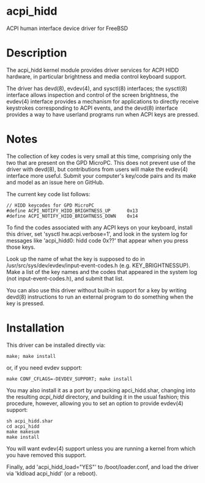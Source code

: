 # acpi_hidd

ACPI human interface device driver for FreeBSD

# Description

The acpi_hidd kernel module provides driver services for ACPI HIDD hardware,
in particular brightness and media control keyboard support.

The driver has devd(8), evdev(4), and sysctl(8) interfaces; the sysctl(8)
interface allows inspection and control of the screen brightness, the evdev(4)
interface provides a mechanism for applications to directly receive keystrokes
corresponding to ACPI events, and the devd(8) interface provides a way to have
userland programs run when ACPI keys are pressed.

# Notes

The collection of key codes is very small at this time, comprising only the
two that are present on the GPD MicroPC.  This does not prevent use of the
driver with devd(8), but contributions from users will make the evdev(4)
interface more useful.  Submit your computer's key/code pairs and its make
and model as an issue here on GitHub.

The current key code list follows:

	// HIDD keycodes for GPD MicroPC
	#define ACPI_NOTIFY_HIDD_BRIGHTNESS_UP      0x13
	#define ACPI_NOTIFY_HIDD_BRIGHTNESS_DOWN    0x14

To find the codes associated with any ACPI keys on your keyboard, install this driver,
set 'sysctl hw.acpi.verbose=1', and look in the system log for messages like
'acpi_hidd0: hidd code 0x??' that appear when you press those keys.

Look up the name of what the key is supposed
to do in /usr/src/sys/dev/evdev/input-event-codes.h (e.g. KEY_BRIGHTNESSUP).
Make a list of the key names and the codes that appeared in the system log (not
input-event-codes.h), and submit that list.

You can also use this driver without built-in support for a key by writing devd(8) 
instructions to run an external program to do something when the key is pressed.

# Installation

This driver can be installed directly via:

	make; make install

or, if you need evdev support:

	make CONF_CFLAGS=-DEVDEV_SUPPORT; make install

You may also install it as a port by unpacking apci_hidd.shar, changing into the
resulting *acpi_hidd* directory, and building it in the usual fashion; this procedure,
however, allowing you to set an option to provide evdev(4) support:

	sh acpi_hidd.shar
	cd acpi_hidd
	make makesum
	make install

You will want evdev(4) support unless you are running a kernel from which you
have removed this support.

Finally, add 'acpi_hidd_load="YES"' to /boot/loader.conf, and load the driver via
'kldload acpi_hidd' (or a reboot).
